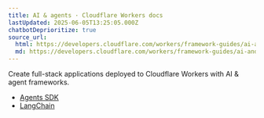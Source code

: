 ```yaml
---
title: AI & agents · Cloudflare Workers docs
lastUpdated: 2025-06-05T13:25:05.000Z
chatbotDeprioritize: true
source_url:
  html: https://developers.cloudflare.com/workers/framework-guides/ai-and-agents/
  md: https://developers.cloudflare.com/workers/framework-guides/ai-and-agents/index.md
---
```


Create full-stack applications deployed to Cloudflare Workers with AI & agent frameworks.

* [Agents SDK](https://developers.cloudflare.com/agents/)
* [LangChain](https://developers.cloudflare.com/workers/languages/python/packages/langchain/)
